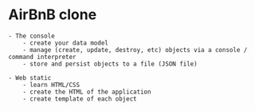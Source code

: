 # AirBnB clone

	- The console
		- create your data model
		- manage (create, update, destroy, etc) objects via a console / command interpreter
		- store and persist objects to a file (JSON file)

	- Web static
		- learn HTML/CSS
		- create the HTML of the application
		- create template of each object
